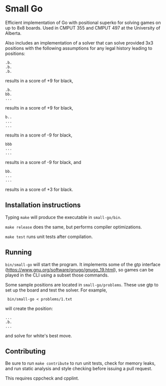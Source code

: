 # Small Go
Efficient implementation of Go with positional superko for solving games
on up to 8x8 boards. Used in CMPUT 355 and CMPUT 497 at the University of Alberta.

Also includes an implementation of a solver that can solve provided 3x3 
positions with the following assumptions for any legal history leading to
positions:
```
.b.
.b.
.b.
```
results in a score of +9 for black,
```
.b.
bb.
...
```
results in a score of +9 for black,
```
b..
...
...
```
results in a score of -9 for black,
```
bbb
...
...
```
results in a score of -9 for black, and
```
bb.
...
...
```
results in a score of +3 for black.

## Installation instructions
Typing `make` will produce the executable in `small-go/bin`. 

`make release` does the same, but performs compiler optimizations.

`make test` runs unit tests after compilation.

## Running
`bin/small-go` will start the program. It implements some of the gtp interface (https://www.gnu.org/software/gnugo/gnugo_19.html), so games can be played in the CLI using a subset those commands.

Some sample positions are located in `small-go/problems`. These use gtp to set up the board and test the solver. For example,

``` bin/small-go < problems/1.txt```

will create the position:
```
...
.b.
...
```
and solve for white's best move.

## Contributing
Be sure to run `make contribute` to run unit tests, check for memory leaks, and run static analysis and style checking before
issuing a pull request.

This requires cppcheck and cpplint.
